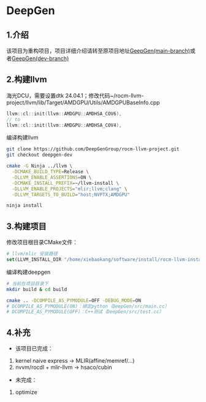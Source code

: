 # DeepGen
## 1.介绍
该项目为重构项目，项目详细介绍请转至原项目地址[GeepGen(main-branch)](https://github.com/DeepGenGroup/DeepGen)或者[GeepGen(dev-branch)](https://github.com/DeepGenGroup/DeepGen/tree/dev_graph)

## 2.构建llvm
海光DCU，需要设置dtk 24.04.1；修改代码~/rocm-llvm-project/llvm/lib/Target/AMDGPU/Utils/AMDGPUBaseInfo.cpp
```c++
llvm::cl::init(llvm::AMDGPU::AMDHSA_COV6),
// to
llvm::cl::init(llvm::AMDGPU::AMDHSA_COV4),
```
编译构建llvm
```sh
git clone https://github.com/DeepGenGroup/rocm-llvm-project.git
git checkout deepgen-dev

cmake -G Ninja ../llvm \
  -DCMAKE_BUILD_TYPE=Release \
  -DLLVM_ENABLE_ASSERTIONS=ON \
  -DCMAKE_INSTALL_PREFIX=~/llvm-install \
  -DLLVM_ENABLE_PROJECTS="mlir;llvm;clang" \
  -DLLVM_TARGETS_TO_BUILD="host;NVPTX;AMDGPU"

ninja install
```

## 3.构建项目
修改项目根目录CMake文件：
```cmake
# llvm/mlir 安装路径
set(LLVM_INSTALL_DIR "/home/xiebaokang/software/install/rocm-llvm-install")
```
编译构建deepgen
```sh
# 当前在项目目录下
mkdir build & cd build

cmake .. -DCOMPILE_AS_PYMODULE=OFF -DEBUG_MODE=ON
# DCOMPILE_AS_PYMODULE(ON)：绑定python（DeepGen/src/main.cc）
# DCOMPILE_AS_PYMODULE(OFF)：C++测试（DeepGen/src/test.cc）
```

## 4.补充
- 该项目已完成：
1. kernel naive express -> MLIR(affine/memref/...)
2. nvvm/rocdl + mlir-llvm -> hsaco/cubin
- 未完成：
1. optimize
